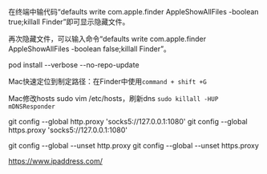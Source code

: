 在终端中输代码“defaults write com.apple.finder AppleShowAllFiles -boolean true;killall Finder”即可显示隐藏文件。

再次隐藏文件，可以输入命令“defaults write com.apple.finder AppleShowAllFiles -boolean false;killall Finder”。

pod install --verbose --no-repo-update

Mac快速定位到制定路径：在Finder中使用`command + shift +G`

Mac修改hosts sudo vim /etc/hosts，刷新dns `sudo killall -HUP mDNSResponder`

git config --global http.proxy 'socks5://127.0.0.1:1080'
git config --global https.proxy 'socks5://127.0.0.1:1080'

git config --global --unset http.proxy
git config --global --unset https.proxy

https://www.ipaddress.com/